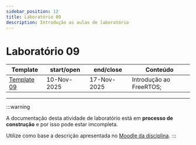 ```yaml
---
sidebar_position: 12
title: Laboratório 09
description: Introdução as aulas de laboratório
---
```


# Laboratório 09

| Template                                               | start/open  | end/close   | Conteúdo                |
| ------------------------------------------------------ | ----------- | ----------- | ----------------------- |
| [Template 09](https://github.com/ELT73A-LAB-TPL/LAB09) | 10-Nov-2025 | 17-Nov-2025 | Introdução ao FreeRTOS; |

---

:::warning

A documentação desta atividade de laboratório está em **processo de construção** e por isso pode estar imcompleta.

Utilize como base a descrição apresentada no [Moodle da disciplina](https://moodle.utfpr.edu.br/course/view.php?id=29540).
:::
